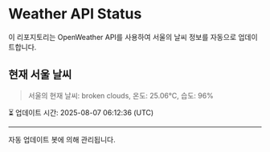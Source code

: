 
# Weather API Status

이 리포지토리는 OpenWeather API를 사용하여 서울의 날씨 정보를 자동으로 업데이트합니다.

## 현재 서울 날씨
> 서울의 현재 날씨: broken clouds, 온도: 25.06°C, 습도: 96%

⏳ 업데이트 시간: 2025-08-07 06:12:36 (UTC)

---
자동 업데이트 봇에 의해 관리됩니다.

